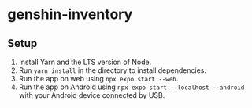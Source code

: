 # genshin-inventory
## Setup
1. Install Yarn and the LTS version of Node.
2. Run `yarn install` in the directory to install dependencies.
3. Run the app on web using `npx expo start --web`.
4. Run the app on Android using `npx expo start --localhost --android` with your Android device connected by USB.
